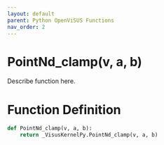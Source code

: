 ```yaml
---
layout: default
parent: Python OpenViSUS Functions
nav_order: 2
---
```


# PointNd_clamp(v, a, b)

Describe function here.

# Function Definition

```python
def PointNd_clamp(v, a, b):
    return _VisusKernelPy.PointNd_clamp(v, a, b)

```
